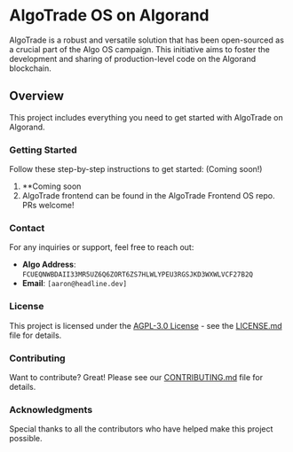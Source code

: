 # AlgoTrade OS on Algorand

AlgoTrade is a robust and versatile solution that has been open-sourced as a crucial part of the Algo OS campaign. This initiative aims to foster the development and sharing of production-level code on the Algorand blockchain.

## Overview

This project includes everything you need to get started with AlgoTrade on Algorand.

### Getting Started

Follow these step-by-step instructions to get started:
(Coming soon!)

1. **Coming soon
2. AlgoTrade frontend can be found in the AlgoTrade Frontend OS repo. PRs welcome!

### Contact

For any inquiries or support, feel free to reach out:

- **Algo Address**: `FCUEQNWBDAII33MR5UZ6Q6ZORT6ZS7HLWLYPEU3RGSJKD3WXWLVCF27B2Q`
- **Email**: `[aaron@headline.dev]`

### License

This project is licensed under the [AGPL-3.0 License](LICENSE) - see the [LICENSE.md](LICENSE.md) file for details.

### Contributing

Want to contribute? Great! Please see our [CONTRIBUTING.md](CONTRIBUTING.md) file for details.

### Acknowledgments

Special thanks to all the contributors who have helped make this project possible.